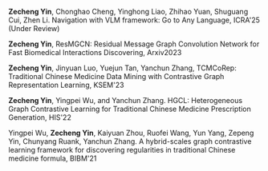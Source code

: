 
**Zecheng Yin**, Chonghao Cheng, Yinghong Liao, Zhihao Yuan, Shuguang Cui, Zhen Li. Navigation with VLM framework: Go to Any Language, ICRA'25 (Under Review)


**Zecheng Yin**, ResMGCN: Residual Message Graph Convolution Network for Fast Biomedical Interactions Discovering, Arxiv2023

**Zecheng Yin**, Jinyuan Luo, Yuejun Tan, Yanchun Zhang, TCMCoRep: Traditional Chinese Medicine Data Mining with Contrastive Graph Representation Learning, KSEM'23

**Zecheng Yin**, Yingpei Wu, and Yanchun Zhang. HGCL: Heterogeneous Graph Contrastive Learning for Traditional Chinese Medicine Prescription Generation, HIS'22

Yingpei Wu, **Zecheng Yin**, Kaiyuan Zhou, Ruofei Wang, Yun Yang, Zepeng Yin, Chunyang Ruank, Yanchun Zhang. A hybrid-scales graph contrastive learning framework for discovering regularities in traditional Chinese medicine formula, BIBM'21